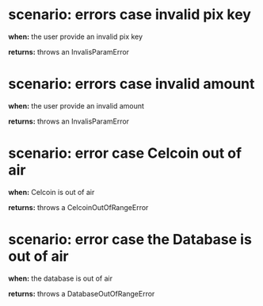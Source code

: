 # scenario: errors case invalid pix key

**when:** the user provide an invalid pix key

**returns:** throws an InvalisParamError

# scenario: errors case invalid amount

**when:** the user provide an invalid amount

**returns:** throws an InvalisParamError

# scenario: error case Celcoin out of air

**when:** Celcoin is out of air 

**returns:** throws a CelcoinOutOfRangeError

# scenario: error case the Database is out of air

**when:** the database is out of air

**returns:** throws a DatabaseOutOfRangeError